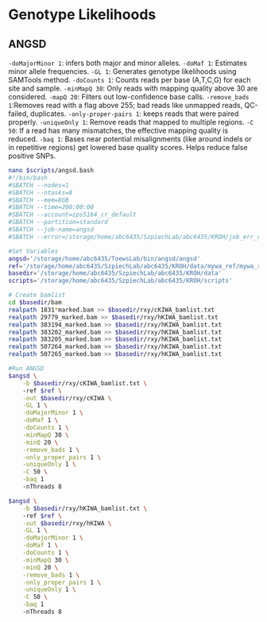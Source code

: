 # Genotype Likelihoods

## ANGSD
`-doMajorMinor 1`: infers both major and minor alleles.
`-doMaf 1`: Estimates minor allele frequencies. 
`-GL 1`: Generates genotype likelihoods using SAMTools method. 
`-doCounts 1`: Counts reads per base (A,T,C,G) for each site and sample. 
`-minMapQ 30`: Only reads with mapping quality above 30 are considered. 
`-mapQ 20`: Filters out low-confidence base calls. 
`-remove_bads 1`:Removes read with a flag above 255; bad reads like unmapped reads, QC-failed, duplicates. 
`-only-proper-pairs 1`: keeps reads that were paired properly. 
`-uniqueOnly 1`: Remove reads that mapped to multiple regions.
`-C 50`: If a read has many mismatches, the effective mapping quality is reduced.
`-baq 1`: Bases near potential misalignments (like around indels or in repetitive regions) get lowered base quality scores. Helps reduce false positive SNPs. 

```bash
nano $scripts/angsd.bash
#!/bin/bash
#SBATCH --nodes=1
#SBATCH --ntasks=8
#SBATCH --mem=8GB
#SBATCH --time=200:00:00
#SBATCH --account=zps5164_cr_default
#SBATCH --partition=standard
#SBATCH --job-name=angsd
#SBATCH --error=/storage/home/abc6435/SzpiechLab/abc6435/KROH/job_err_output/%x.%j.out

#Set Variables
angsd='/storage/home/abc6435/ToewsLab/bin/angsd/angsd'
ref='/storage/home/abc6435/SzpiechLab/abc6435/KROH/data/mywa_ref/mywa_reference/mywagenomev2.1.fa'
basedir='/storage/home/abc6435/SzpiechLab/abc6435/KROH/data'
scripts='/storage/home/abc6435/SzpiechLab/abc6435/KROH/scripts'

# Create bamlist
cd $basedir/bam
realpath 1831*marked.bam >> $basedir/rxy/cKIWA_bamlist.txt
realpath 29779_marked.bam >> $basedir/rxy/hKIWA_bamlist.txt
realpath 383194_marked.bam >> $basedir/rxy/hKIWA_bamlist.txt
realpath 383202_marked.bam >> $basedir/rxy/hKIWA_bamlist.txt
realpath 383205_marked.bam >> $basedir/rxy/hKIWA_bamlist.txt
realpath 507264_marked.bam >> $basedir/rxy/hKIWA_bamlist.txt
realpath 507265_marked.bam >> $basedir/rxy/hKIWA_bamlist.txt

#Run ANGSD
$angsd \
    -b $basedir/rxy/cKIWA_bamlist.txt \ 
    -ref $ref \
    -out $basedir/rxy/cKIWA \
    -GL 1 \
    -doMajorMinor 1 \
    -doMaf 1 \
    -doCounts 1 \
    -minMapQ 30 \
    -minQ 20 \
    -remove_bads 1 \
    -only_proper_pairs 1 \
    -uniqueOnly 1 \
    -C 50 \
    -baq 1
    -nThreads 8

$angsd \
    -b $basedir/rxy/hKIWA_bamlist.txt \ 
    -ref $ref \
    -out $basedir/rxy/hKIWA \
    -GL 1 \
    -doMajorMinor 1 \
    -doMaf 1 \
    -doCounts 1 \
    -minMapQ 30 \
    -minQ 20 \
    -remove_bads 1 \
    -only_proper_pairs 1 \
    -uniqueOnly 1 \
    -C 50 \
    -baq 1
    -nThreads 8
```